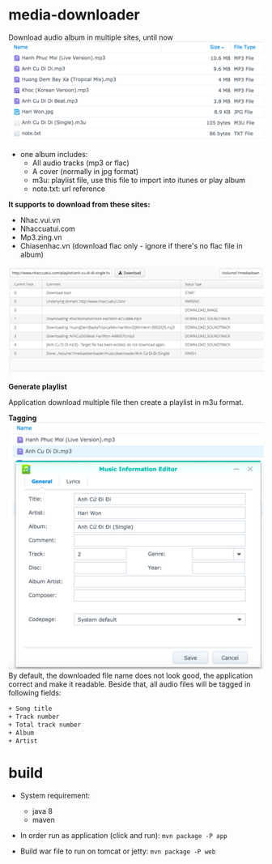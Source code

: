 # media-downloader

Download audio album in multiple sites, until now 
![alt ui](docs/album-list.png)
- one album includes:
    + All audio tracks (mp3 or flac)
    + A cover (normally in jpg format)
    + m3u: playlist file, use this file to import into itunes or play album
    + note.txt: url reference

**It supports to download from these sites:**

- Nhac.vui.vn
- Nhaccuatui.com
- Mp3.zing.vn
- Chiasenhac.vn (download flac only - ignore if there's no flac file in album)

![alt ui](docs/ui-web-interface.png)

**Generate playlist**

Application download multiple file then create a playlist in m3u format.

**Tagging**
![alt tagging](docs/tagging.png)
By default, the downloaded file name does not look good, the application correct and make it readable.
Beside that, all audio files will be tagged in following fields:

    + Song title
    + Track number
    + Total track number
    + Album
    + Artist

# build
- System requirement:
    - java 8
    - maven

- In order run as application (click and run): `mvn package -P app`
- Build war file to run on tomcat or jetty: `mvn package -P web`

